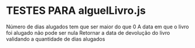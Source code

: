 # TESTES PARA alguelLivro.js

Número de dias alugados tem que ser maior do que 0
A data em que o livro foi alugado não pode ser nula
Retornar a data de devolução do livro validando a quantidade de dias alugados
